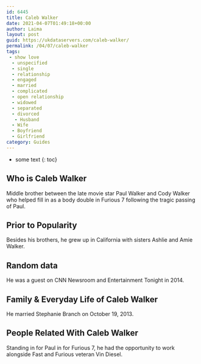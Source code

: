 ```yaml
---
id: 6445
title: Caleb Walker
date: 2021-04-07T01:49:18+00:00
author: Laima
layout: post
guid: https://ukdataservers.com/caleb-walker/
permalink: /04/07/caleb-walker
tags:
 - show love
  - unspecified
  - single
  - relationship
  - engaged
  - married
  - complicated
  - open relationship
  - widowed
  - separated
  - divorced
   - Husband
  - Wife
  - Boyfriend
  - Girlfriend
category: Guides
---
```


* some text
{: toc}


## Who is Caleb Walker
                  
                  
                  
Middle brother between the late movie star Paul Walker and Cody Walker who helped fill in as a body double in Furious 7 following the tragic passing of Paul.
                  
              
            
              
            
                
                
                
## Prior to Popularity
                  
                  
                  
Besides his brothers, he grew up in California with sisters Ashlie and Amie Walker.
                  
              
            
              
            
                
                
                
## Random data
                  
                  
                  
He was a guest on CNN Newsroom and Entertainment Tonight in 2014.
                  
              
            
              
            
                
                
                
## Family & Everyday Life of Caleb Walker
                  
                  
                  
He married Stephanie Branch on October 19, 2013.
                  
              
            
              
            
                
                
                
## People Related With Caleb Walker
                  
                  
                  
Standing in for Paul in for Furious 7, he had the opportunity to work alongside Fast and Furious veteran Vin Diesel.
                  
              
            
              
            
                
              
            
              
              
            
            
              
            
          
          
          